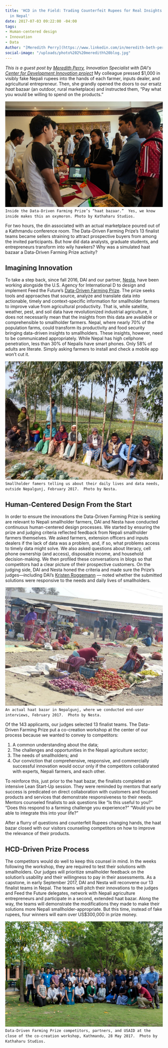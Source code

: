 ```yaml
---
title: 'HCD in the Field: Trading Counterfeit Rupees for Real Insights with Farmers
  in Nepal'
date: 2017-07-03 09:22:00 -04:00
tags:
- Human-centered design
- Innovation
- Data
Author: "[Meredith Perry](https://www.linkedin.com/in/meredith-beth-perry-01882236/)"
social-image: "/uploads/photo%202%20meredith%20blog.jpg"
---
```


*This is a guest post by [Meredith Perry](https://www.linkedin.com/in/meredith-beth-perry-01882236/), Innovation Specialist with DAI's [Center for Development Innovation project](https://www.dai.com/our-work/projects/worldwide-center-development-innovation-professional-management-services)*
My colleague pressed $1,000 in visibly fake Nepali rupees into the hands of each farmer, inputs dealer, and agricultural entrepreneur.   Then, she grandly opened the doors to our ersatz *haat* bazaar (an outdoor, rural marketplace) and instructed them, “Pay what you would be willing to spend on the products.”  

![Photo 1 meredith blog.jpg](/uploads/Photo%201%20meredith%20blog.jpg) `Inside the Data-Driven Farming Prize’s “haat bazaar.”  Yes, we know inside makes this an oxymoron. Photo by Kathaharu Studios.`

For two hours, the din associated with an actual marketplace poured out of a Kathmandu conference room. The Data-Driven Farming Prize’s 13 finalist teams became sellers straining to attract prospective buyers from among the invited participants. But how did data analysts, graduate students, and entrepreneurs transform into wily hawkers? Why was a simulated haat bazaar a Data-Driven Farming Prize activity?

<!--more-->

## Imagining Innovation

To take a step back, since fall 2016, DAI and our partner, [Nesta](http://www.nesta.org.uk/challenge-prize-centre), have been working alongside the U.S. Agency for International D to design and implement Feed the Future’s [Data-Driven Farming Prize](http://datadrivenfarming.challenges.org/).  The prize seeks tools and approaches that source, analyze and translate data into actionable, timely and context-specific information for smallholder farmers to improve value from agricultural productivity.  That is, while satellite, weather, pest, and soil data have revolutionized industrial agriculture, it does not necessarily mean that the insights from this data are available or comprehensible to smallholder farmers.  Nepal, where nearly 70% of the population farms, could transform its productivity and food security bringing data-driven insights to smallholders.  These insights, however, need to be communicated appropriately.  While Nepal has high cellphone penetration, less than 30% of Nepalis have smart phones.  Only 58% of adults are literate.  Simply asking farmers to install and check a mobile app won’t cut it.

![photo 2 meredith blog.jpg](/uploads/photo%202%20meredith%20blog.jpg)`Smallholder famers telling us about their daily lives and data needs, outside Nepalgunj, February 2017.  Photo by Nesta.`

## Human-Centered Design From the Start

In order to ensure the innovations the Data-Driven Farming Prize is seeking are relevant to Nepali smallholder farmers, DAI and Nesta have conducted continuous human-centered design processes.  We started by ensuring the prize and judging criteria reflected feedback from Nepali smallholder farmers themselves.  We asked farmers, extension officers and inputs dealers if the lack of data was a problem, and, if so, what problems access to timely data might solve.  We also asked questions about literacy, cell phone ownership (and access), disposable income, and household decision-making.  We then profiled these conversations in blogs so that competitors had a clear picture of their prospective customers.  On the judging side, DAI and Nesta honed the criteria and made sure the Prize’s judges—including DAI’s [Kristen Roggemann](https://www.linkedin.com/in/kristen-roggemann-1a96774/) — noted whether the submitted solutions were responsive to the needs and daily lives of smallholders.

![photo 3 meredith blog.jpg](/uploads/photo%203%20meredith%20blog.jpg)`An actual haat bazar in Nepalgunj, where we conducted end-user interviews, February 2017.  Photo by Nesta.`

Of the 143 applicants, our judges selected 13 finalist teams.  The Data-Driven Farming Prize put a co-creation workshop at the center of our process because we wanted to convey to competitors:
1. A common understanding about the data;
2. The challenges and opportunities in the Nepali agriculture sector; 
3. The needs of smallholders; and 
4. Our conviction that comprehensive, responsive, and commercially successful innovation would occur only if the competitors collaborated with experts, Nepali farmers, and each other.

To reinforce this, just prior to the haat bazar, the finalists completed an intensive Lean Start-Up session.  They were reminded by mentors that early success is predicated on direct collaboration with customers and focused products and services that demonstrate responsiveness to their needs.  Mentors counseled finalists to ask questions like “Is this useful to you?” “Does this respond to a farming challenge you experience?” “Would you be able to integrate this into your life?”

After a flurry of questions and counterfeit Rupees changing hands, the haat bazar closed with our visitors counseling competitors on how to improve the relevance of their products.

## HCD-Driven Prize Process

The competitors would do well to keep this counsel in mind.  In the weeks following the workshop, they are required to test their solutions with smallholders.  Our judges will prioritize smallholder feedback on the solution’s usability and their willingness to pay in their assessments.  As a capstone, in early September 2017, DAI and Nesta will reconvene our 13 finalist teams in Nepal.  The teams will pitch their innovations to the judges and Feed the Future delegates, network with Nepali agriculture entrepreneurs and participate in a second, extended haat bazar.  Along the way, the teams will demonstrate the modifications they made to make their solutions more Nepali smallholder-appropriate.  But this time, instead of fake rupees, four winners will earn over US$300,000 in prize money.

![photo 4 meredith blog.jpg](/uploads/photo%204%20meredith%20blog.jpg)`Data-Driven Farming Prize competitors, partners, and USAID at the close of the co-creation workshop, Kathmandu, 28 May 2017.  Photo by Kathaharu Studios.`
